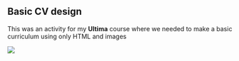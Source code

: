 ## Basic CV design

This was an activity for my **Ultima** course where we needed to make a basic curriculum using only HTML and images



<img src="https://media.discordapp.net/attachments/1120498631582158949/1184924267897430167/image.png" style="max-width: 100%; display: inline-block;">
